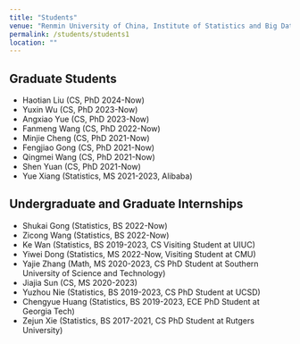```yaml
---
title: "Students"
venue: "Renmin University of China, Institute of Statistics and Big Data"
permalink: /students/students1
location: ""
---
```


## Graduate Students

- Haotian Liu (CS, PhD 2024-Now)
- Yuxin Wu (CS, PhD 2023-Now)
- Angxiao Yue (CS, PhD 2023-Now)
- Fanmeng Wang (CS, PhD 2022-Now)
- Minjie Cheng (CS, PhD 2021-Now)
- Fengjiao Gong (CS, PhD 2021-Now)
- Qingmei Wang (CS, PhD 2021-Now)
- Shen Yuan (CS, PhD 2021-Now)
- Yue Xiang (Statistics, MS 2021-2023, Alibaba)

## Undergraduate and Graduate Internships

- Shukai Gong (Statistics, BS 2022-Now)
- Zicong Wang (Statistics, BS 2022-Now)
- Ke Wan (Statistics, BS 2019-2023, CS Visiting Student at UIUC)
- Yiwei Dong (Statistics, MS 2022-Now, Visiting Student at CMU)
- Yajie Zhang (Math, MS 2020-2023, CS PhD Student at Southern University of Science and Technology)
- Jiajia Sun (CS, MS 2020-2023)
- Yuzhou Nie (Statistics, BS 2019-2023, CS PhD Student at UCSD)
- Chengyue Huang (Statistics, BS 2019-2023, ECE PhD Student at Georgia Tech)
- Zejun Xie (Statistics, BS 2017-2021, CS PhD Student at Rutgers University)
